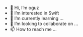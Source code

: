 - 👋 Hi, I’m oguz
- 👀 I’m interested in Swift
- 🌱 I’m currently learning ...
- 💞️ I’m looking to collaborate on ...
- 📫 How to reach me ...

<!---
29Oguz35/29Oguz35 is a ✨ special ✨ repository because its `README.md` (this file) appears on your GitHub profile.
You can click the Preview link to take a look at your changes.
--->
